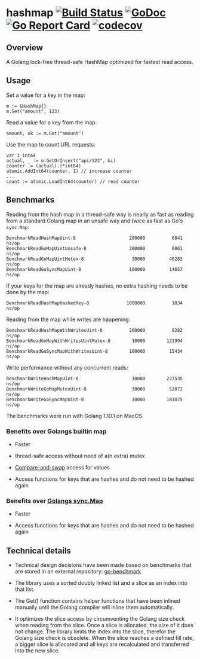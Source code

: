 # hashmap [![Build Status](https://travis-ci.org/cornelk/hashmap.svg?branch=master)](https://travis-ci.org/cornelk/hashmap) [![GoDoc](https://godoc.org/github.com/cornelk/hashmap?status.svg)](https://godoc.org/github.com/cornelk/hashmap) [![Go Report Card](https://goreportcard.com/badge/cornelk/hashmap)](https://goreportcard.com/report/github.com/cornelk/hashmap) [![codecov](https://codecov.io/gh/cornelk/hashmap/branch/master/graph/badge.svg)](https://codecov.io/gh/cornelk/hashmap)

## Overview

A Golang lock-free thread-safe HashMap optimized for fastest read access.

## Usage

Set a value for a key in the map:

```
m := &HashMap{}
m.Set("amount", 123)
```

Read a value for a key from the map:
```
amount, ok := m.Get("amount")
```

Use the map to count URL requests:
```
var i int64
actual, _ := m.GetOrInsert("api/123", &i)
counter := (actual).(*int64)
atomic.AddInt64(counter, 1) // increase counter
...
count := atomic.LoadInt64(counter) // read counter
```

## Benchmarks

Reading from the hash map in a thread-safe way is nearly as fast as reading from a standard Golang map
in an unsafe way and twice as fast as Go's `sync.Map`:

```
BenchmarkReadHashMapUint-8                	  200000	      6841 ns/op
BenchmarkReadGoMapUintUnsafe-8            	  300000	      6061 ns/op
BenchmarkReadGoMapUintMutex-8             	   30000	     40283 ns/op
BenchmarkReadGoSyncMapUint-8              	  100000	     14657 ns/op
```

If your keys for the map are already hashes, no extra hashing needs to be done by the map:

```
BenchmarkReadHashMapHashedKey-8           	 1000000	      1834 ns/op
```

Reading from the map while writes are happening:
```
BenchmarkReadHashMapWithWritesUint-8      	  200000	      9282 ns/op
BenchmarkReadGoMapWithWritesUintMutex-8   	   10000	    121994 ns/op
BenchmarkReadGoSyncMapWithWritesUint-8    	  100000	     15434 ns/op
```

Write performance without any concurrent reads:

```
BenchmarkWriteHashMapUint-8               	   10000	    227535 ns/op
BenchmarkWriteGoMapMutexUint-8            	   30000	     52072 ns/op
BenchmarkWriteGoSyncMapUint-8             	   10000	    181075 ns/op
```

The benchmarks were run with Golang 1.10.1 on MacOS.

### Benefits over Golangs builtin map

* Faster

* thread-safe access without need of a(n extra) mutex

* [Compare-and-swap](https://en.wikipedia.org/wiki/Compare-and-swap) access for values

* Access functions for keys that are hashes and do not need to be hashed again

### Benefits over [Golangs sync.Map](https://golang.org/pkg/sync/#Map)

* Faster

* Access functions for keys that are hashes and do not need to be hashed again

## Technical details

* Technical design decisions have been made based on benchmarks that are stored in an external repository:
  [go-benchmark](https://github.com/cornelk/go-benchmark)

* The library uses a sorted doubly linked list and a slice as an index into that list.

* The Get() function contains helper functions that have been inlined manually until the Golang compiler will inline them automatically.

* It optimizes the slice access by circumventing the Golang size check when reading from the slice.
  Once a slice is allocated, the size of it does not change.
  The library limits the index into the slice, therefor the Golang size check is obsolete.
  When the slice reaches a defined fill rate, a bigger slice is allocated and all keys are recalculated and transferred into the new slice.
